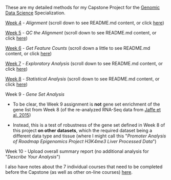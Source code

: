 These are my detailed methods for my Capstone Project for the [Genomic Data Science](https://www.coursera.org/specializations/genomic-data-science) Specialization.

[Week 4](https://github.com/cwarden45/JHU_Coursera_GDS_Capstone/tree/main/Week4) - *Alignment* (scroll down to see README.md content, or click [here](https://github.com/cwarden45/JHU_Coursera_GDS_Capstone/blob/main/Week4/README.md))

[Week 5](https://github.com/cwarden45/JHU_Coursera_GDS_Capstone/tree/main/Week5) - *QC the Alignment* (scroll down to see README.md content, or click [here](https://github.com/cwarden45/JHU_Coursera_GDS_Capstone/blob/main/Week5/README.md))

[Week 6](https://github.com/cwarden45/JHU_Coursera_GDS_Capstone/tree/main/Week6) - *Get Feature Counts* (scroll down a little to see README.md content, or click [here](https://github.com/cwarden45/JHU_Coursera_GDS_Capstone/blob/main/Week6/README.md))

[Week 7](https://github.com/cwarden45/JHU_Coursera_GDS_Capstone/tree/main/Week7) - *Exploratory Analysis* (scroll down to see README.md content, or click [here](https://github.com/cwarden45/JHU_Coursera_GDS_Capstone/blob/main/Week7/README.md))

[Week 8](https://github.com/cwarden45/JHU_Coursera_GDS_Capstone/tree/main/Week8) - *Statistical Analysis* (scroll down to see README.md content, or click [here](https://github.com/cwarden45/JHU_Coursera_GDS_Capstone/blob/main/Week8/README.md))

Week 9 - *Gene Set Analysis*

- To be clear, the Week 9 assignment is **not** gene set enrichment of the gene list from Week 8 (of the re-analyzed RNA-Seq data from [Jaffe et al. 2015](https://www.ncbi.nlm.nih.gov/pmc/articles/PMC4281298/))

- Instead, this is a test of robustness of the gene set defined in Week 8 of this project **on other datasets**, which the required dataset being a different data type and tissue (where I might call this "*Promoter Analysis of Roadmap Epigenomics Project H3K4me3 Liver Processed Data*")

Week 10 - Upload overall summary report (no additional analysis for "*Describe Your Analysis*")

I also have notes about the 7 individual courses that need to be completed before the Capstone (as well as other on-line courses) [here](http://cdwscience.blogspot.com/2019/12/experiences-with-on-line-courses.html).
